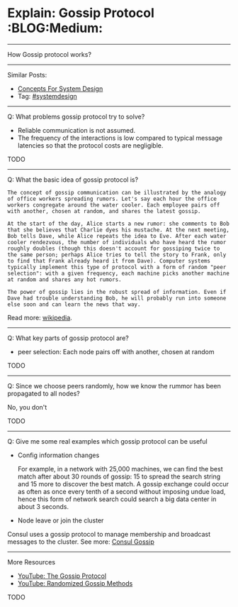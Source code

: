 # Explain: Gossip Protocol     :BLOG:Medium:


---

How Gossip protocol works?  

---

Similar Posts:  
-   [Concepts For System Design](https://brain.dennyzhang.com/design-concept)
-   Tag: [#systemdesign](https://brain.dennyzhang.com/tag/systemdesign)

---

Q: What problems gossip protocol try to solve?  
-   Reliable communication is not assumed.
-   The frequency of the interactions is low compared to typical message latencies so that the protocol costs are negligible.

TODO  

---

Q: What the basic idea of gossip protocol is?  

    The concept of gossip communication can be illustrated by the analogy of office workers spreading rumors. Let's say each hour the office workers congregate around the water cooler. Each employee pairs off with another, chosen at random, and shares the latest gossip. 
    
    At the start of the day, Alice starts a new rumor: she comments to Bob that she believes that Charlie dyes his mustache. At the next meeting, Bob tells Dave, while Alice repeats the idea to Eve. After each water cooler rendezvous, the number of individuals who have heard the rumor roughly doubles (though this doesn't account for gossiping twice to the same person; perhaps Alice tries to tell the story to Frank, only to find that Frank already heard it from Dave). Computer systems typically implement this type of protocol with a form of random "peer selection": with a given frequency, each machine picks another machine at random and shares any hot rumors.
    
    The power of gossip lies in the robust spread of information. Even if Dave had trouble understanding Bob, he will probably run into someone else soon and can learn the news that way.

Read more: [wikipedia](https://en.wikipedia.org/wiki/Gossip_protocol).  

---

Q: What key parts of gossip protocol are?  
-   peer selection: Each node pairs off with another, chosen at random

TODO  

---

Q: Since we choose peers randomly, how we know the rummor has been propagated to all nodes?  

No, you don't  

TODO  

---

Q: Give me some real examples which gossip protocol can be useful  

-   Config information changes

    For example, in a network with 25,000 machines, we can find the best match after about 30 rounds of gossip: 15 to spread the search string and 15 more to discover the best match. A gossip exchange could occur as often as once every tenth of a second without imposing undue load, hence this form of network search could search a big data center in about 3 seconds.

-   Node leave or join the cluster

Consul uses a gossip protocol to manage membership and broadcast messages to the cluster. See more: [Consul Gossip](https://www.consul.io/docs/internals/gossip.html)  

---

More Resources  
-   [YouTube: The Gossip Protocol](https://www.youtube.com/watch?v=oZtfw8rMJ7g)
-   [YouTube: Randomized Gossip Methods](https://www.youtube.com/watch?v=Gxf5glthqrk&pbjreload=10)

TODO